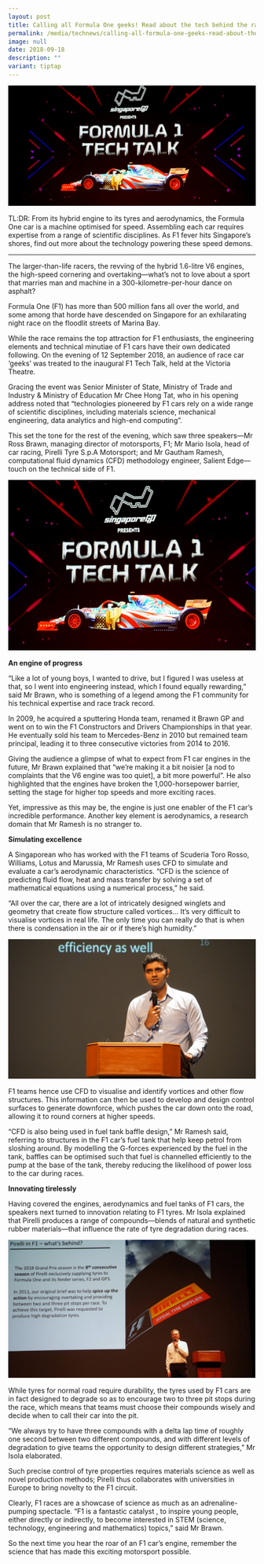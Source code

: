 ```yaml
---
layout: post
title: Calling all Formula One geeks! Read about the tech behind the race cars
permalink: /media/technews/calling-all-formula-one-geeks-read-about-the-tech-behind-the-race-cars/
image: null
date: 2018-09-18
description: ""
variant: tiptap
---
```

![formula 1 tech talk](/images/technews/calling-all-formula-one-geeks-read-about-the-tech-behind-the-race-cars-part-1.jpg)

TL:DR: From its hybrid engine to its tyres and aerodynamics, the Formula One car is a machine optimised for speed. Assembling each car requires expertise from a range of scientific disciplines. As F1 fever hits Singapore’s shores, find out more about the technology powering these speed demons.

---

The larger-than-life racers, the revving of the hybrid 1.6-litre V6 engines, the high-speed cornering and overtaking—what’s not to love about a sport that marries man and machine in a 300-kilometre-per-hour dance on asphalt? 
 
Formula One (F1) has more than 500 million fans all over the world, and some among that horde have descended on Singapore for an exhilarating night race on the floodlit streets of Marina Bay.

While the race remains the top attraction for F1 enthusiasts, the engineering elements and technical minutiae of F1 cars have their own dedicated following. On the evening of 12 September 2018, an audience of race car ‘geeks’ was treated to the inaugural F1 Tech Talk, held at the Victoria Theatre.

Gracing the event was Senior Minister of State, Ministry of Trade and Industry & Ministry of Education Mr Chee Hong Tat, who in his opening address noted that “technologies pioneered by F1 cars rely on a wide range of scientific disciplines, including materials science, mechanical engineering, data analytics and high-end computing”. 

This set the tone for the rest of the evening, which saw three speakers—Mr Ross Brawn, managing director of motorsports, F1; Mr Mario Isola, head of car racing, Pirelli Tyre S.p.A Motorsport; and Mr Gautham Ramesh, computational fluid dynamics (CFD) methodology engineer, Salient Edge—touch on the technical side of F1.

![formula 1 tech talk](/images/technews/calling-all-formula-one-geeks-read-about-the-tech-behind-the-race-cars-part-2.jpg)

**An engine of progress**

“Like a lot of young boys, I wanted to drive, but I figured I was useless at that, so I went into engineering instead, which I found equally rewarding,” said Mr Brawn, who is something of a legend among the F1 community for his technical expertise and race track record.

In 2009, he acquired a sputtering Honda team, renamed it Brawn GP and went on to win the F1 Constructors and Drivers Championships in that year. He eventually sold his team to Mercedes-Benz in 2010 but remained team principal, leading it to three consecutive victories from 2014 to 2016.

Giving the audience a glimpse of what to expect from F1 car engines in the future, Mr Brawn explained that “we’re making it a bit noisier [a nod to complaints that the V6 engine was too quiet], a bit more powerful”. He also highlighted that the engines have broken the 1,000-horsepower barrier, setting the stage for higher top speeds and more exciting races.

Yet, impressive as this may be, the engine is just one enabler of the F1 car’s incredible performance. Another key element is aerodynamics, a research domain that Mr Ramesh is no stranger to.
 
 
**Simulating excellence**

A Singaporean who has worked with the F1 teams of Scuderia Toro Rosso, Williams, Lotus and Marussia, Mr Ramesh uses CFD to simulate and evaluate a car’s aerodynamic characteristics. “CFD is the science of predicting fluid flow, heat and mass transfer by solving a set of mathematical equations using a numerical process,” he said.

“All over the car, there are a lot of intricately designed winglets and geometry that create flow structure called vortices… It’s very difficult to visualise vortices in real life. The only time you can really do that is when there is condensation in the air or if there’s high humidity.”

![photo](/images/technews/calling-all-formula-one-geeks-read-about-the-tech-behind-the-race-cars-part-3.JPG)

F1 teams hence use CFD to visualise and identify vortices and other flow structures. This information can then be used to develop and design control surfaces to generate downforce, which pushes the car down onto the road, allowing it to round corners at higher speeds.

“CFD is also being used in fuel tank baffle design,” Mr Ramesh said, referring to structures in the F1 car’s fuel tank that help keep petrol from sloshing around. By modelling the G-forces experienced by the fuel in the tank, baffles can be optimised such that fuel is channelled efficiently to the pump at the base of the tank, thereby reducing the likelihood of power loss to the car during races. 


**Innovating tirelessly**

Having covered the engines, aerodynamics and fuel tanks of F1 cars, the speakers next turned to innovation relating to F1 tyres. Mr Isola explained that Pirelli produces a range of compounds—blends of natural and synthetic rubber materials—that influence the rate of tyre degradation during races.

![photo](/images/technews/calling-all-formula-one-geeks-read-about-the-tech-behind-the-race-cars-part-4.PNG)

While tyres for normal road require durability, the tyres used by F1 cars are in fact designed to degrade so as to encourage two to three pit stops during the race, which means that teams must choose their compounds wisely and decide when to call their car into the pit.

“We always try to have three compounds with a delta lap time of roughly one second between two different compounds, and with different levels of degradation to give teams the opportunity to design different strategies,” Mr Isola elaborated. 

Such precise control of tyre properties requires materials science as well as novel production methods; Pirelli thus collaborates with universities in Europe to bring novelty to the F1 circuit. 

Clearly, F1 races are a showcase of science as much as an adrenaline-pumping spectacle. “F1 is a fantastic catalyst , to inspire young people, either directly or indirectly, to become interested in STEM (science, technology, engineering and mathematics) topics,” said Mr Brawn.

So the next time you hear the roar of an F1 car’s engine, remember the science that has made this exciting motorsport possible.